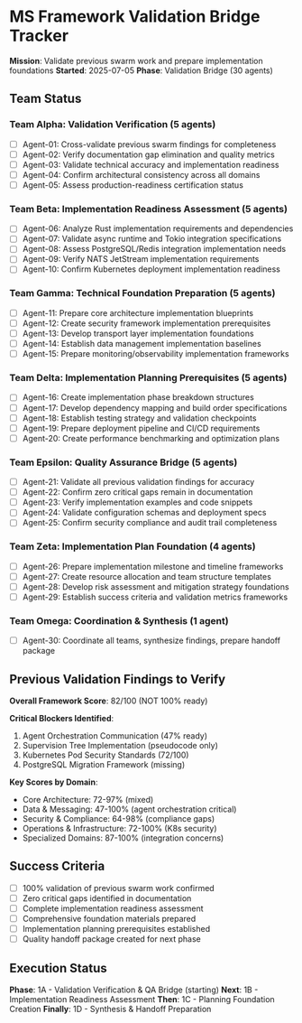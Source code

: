 # MS Framework Validation Bridge Tracker

**Mission**: Validate previous swarm work and prepare implementation foundations
**Started**: 2025-07-05
**Phase**: Validation Bridge (30 agents)

## Team Status

### Team Alpha: Validation Verification (5 agents)
- [ ] Agent-01: Cross-validate previous swarm findings for completeness
- [ ] Agent-02: Verify documentation gap elimination and quality metrics
- [ ] Agent-03: Validate technical accuracy and implementation readiness
- [ ] Agent-04: Confirm architectural consistency across all domains
- [ ] Agent-05: Assess production-readiness certification status

### Team Beta: Implementation Readiness Assessment (5 agents)
- [ ] Agent-06: Analyze Rust implementation requirements and dependencies
- [ ] Agent-07: Validate async runtime and Tokio integration specifications
- [ ] Agent-08: Assess PostgreSQL/Redis integration implementation needs
- [ ] Agent-09: Verify NATS JetStream implementation requirements
- [ ] Agent-10: Confirm Kubernetes deployment implementation readiness

### Team Gamma: Technical Foundation Preparation (5 agents)
- [ ] Agent-11: Prepare core architecture implementation blueprints
- [ ] Agent-12: Create security framework implementation prerequisites
- [ ] Agent-13: Develop transport layer implementation foundations
- [ ] Agent-14: Establish data management implementation baselines
- [ ] Agent-15: Prepare monitoring/observability implementation frameworks

### Team Delta: Implementation Planning Prerequisites (5 agents)
- [ ] Agent-16: Create implementation phase breakdown structures
- [ ] Agent-17: Develop dependency mapping and build order specifications
- [ ] Agent-18: Establish testing strategy and validation checkpoints
- [ ] Agent-19: Prepare deployment pipeline and CI/CD requirements
- [ ] Agent-20: Create performance benchmarking and optimization plans

### Team Epsilon: Quality Assurance Bridge (5 agents)
- [ ] Agent-21: Validate all previous validation findings for accuracy
- [ ] Agent-22: Confirm zero critical gaps remain in documentation
- [ ] Agent-23: Verify implementation examples and code snippets
- [ ] Agent-24: Validate configuration schemas and deployment specs
- [ ] Agent-25: Confirm security compliance and audit trail completeness

### Team Zeta: Implementation Plan Foundation (4 agents)
- [ ] Agent-26: Prepare implementation milestone and timeline frameworks
- [ ] Agent-27: Create resource allocation and team structure templates
- [ ] Agent-28: Develop risk assessment and mitigation strategy foundations
- [ ] Agent-29: Establish success criteria and validation metrics frameworks

### Team Omega: Coordination & Synthesis (1 agent)
- [ ] Agent-30: Coordinate all teams, synthesize findings, prepare handoff package

## Previous Validation Findings to Verify

**Overall Framework Score**: 82/100 (NOT 100% ready)

**Critical Blockers Identified**:
1. Agent Orchestration Communication (47% ready)
2. Supervision Tree Implementation (pseudocode only)
3. Kubernetes Pod Security Standards (72/100)
4. PostgreSQL Migration Framework (missing)

**Key Scores by Domain**:
- Core Architecture: 72-97% (mixed)
- Data & Messaging: 47-100% (agent orchestration critical)
- Security & Compliance: 64-98% (compliance gaps)
- Operations & Infrastructure: 72-100% (K8s security)
- Specialized Domains: 87-100% (integration concerns)

## Success Criteria
- [ ] 100% validation of previous swarm work confirmed
- [ ] Zero critical gaps identified in documentation
- [ ] Complete implementation readiness assessment
- [ ] Comprehensive foundation materials prepared
- [ ] Implementation planning prerequisites established
- [ ] Quality handoff package created for next phase

## Execution Status
**Phase**: 1A - Validation Verification & QA Bridge (starting)
**Next**: 1B - Implementation Readiness Assessment
**Then**: 1C - Planning Foundation Creation
**Finally**: 1D - Synthesis & Handoff Preparation